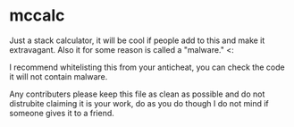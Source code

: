 # mccalc
Just a stack calculator, it will be cool if people add to this and make it extravagant. Also it for some reason is called a "malware." &lt;: 








I recommend whitelisting this from your anticheat, you can check the code it will not contain malware.

Any contributers please keep this file as clean as possible and do not distrubite claiming it is your work, do as you do though I do not mind if someone gives it to a friend.
